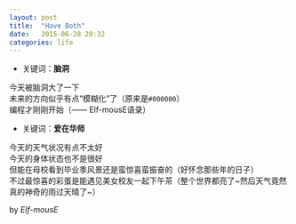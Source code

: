 ```yaml
---
layout: post
title:  "Have Both"
date:   2015-06-28 20:32
categories: life
---
```


* 关键词：__脑洞__

今天被脑洞大了一下  
未来的方向似乎有点“模糊化”了（原来是`#000000`）  
编程才刚刚开始（—— Elf-mousE语录）  

* 关键词：__爱在华师__

今天的天气状况有点不太好  
今天的身体状态也不是很好  
但能在母校看到毕业季风景还是蛮惊喜蛮振奋的（好怀念那些年的日子）  
不过最惊喜的彩蛋是能遇见美女校友一起下午茶（整个世界都亮了~然后天气竟然真的神奇的雨过天晴了~）  

by *Elf-mousE*
